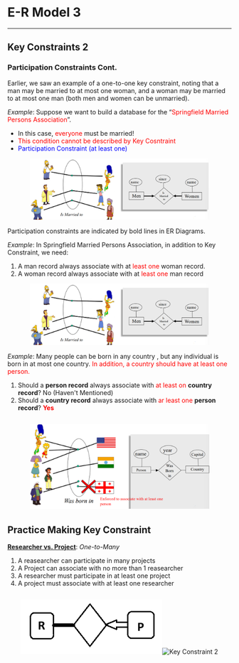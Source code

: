 # E-R Model 3
---
## Key Constraints 2
### Participation Constraints Cont.
Earlier, we saw an example of a one-to-one key constraint, noting that a man may be married to at most one woman, and a woman may be married to at most one man (both men and women can be unmarried).

*Example*: Suppose we want to build a database for the “<span style="color:red">Springfield Married Persons Association</span>”.
- In this case, <span style="color:red">everyone</span> must be married!
- <span style="color:red">This condition cannot be described by Key Cosntraint</span>
- <span style="color:blue">Participation Constraint (at least one)</span>
<div style="margin-left: auto; margin-right: auto; width: 80%">

![Participation Constraints 1](Images\ERM3\ERM3_1.png) </div>

Participation constraints are indicated by bold lines in ER Diagrams.

*Example*: In Springfield Married Persons Association, in addition to Key Constraint, we need:
1. A man record always associate with at <span style="color: red">least one</span> woman record.
2. A woman record always associate with at <span style="color: red">least one</span> man record
<div style="margin-left: auto; margin-right: auto; width: 80%">

![Participation Constraints 2](Images\ERM3\ERM3_1.png) </div>


*Example*: Many people can be born in any country , but any individual is born in at most one country. 
<span style="color: red"> In addition, a country should have at least one person.</span>
1. Should a **person record**  always associate with <span style="color:red">at least on</span> **country record**? No (Haven't Mentioned)
2. Should a **country record** always associate with <span style ="color:red">ar least one</span> **person record**? **<span style ="color:red">Yes</span>**

<div style="margin-left: auto; margin-right: auto; width: 80%">

![Participation Constraints 3](Images\ERM3\ERM3_2.png) </div>
---
## Practice Making Key Constraint
<u>**Researcher vs. Project**</u>: *One-to-Many*
1. A reasearcher can participate in many projects
2. A Project can associate with no more than 1 reasearcher
3. A researcher must participate in at least one project
4. A project must associate with at least one researcher
<div style="display:flex; justify-content: center;">

![Key Constraint 1](Images\ERM3\ERM3_3.png)![Key Constraint 2](Images\ERM3_4.png) </div>


